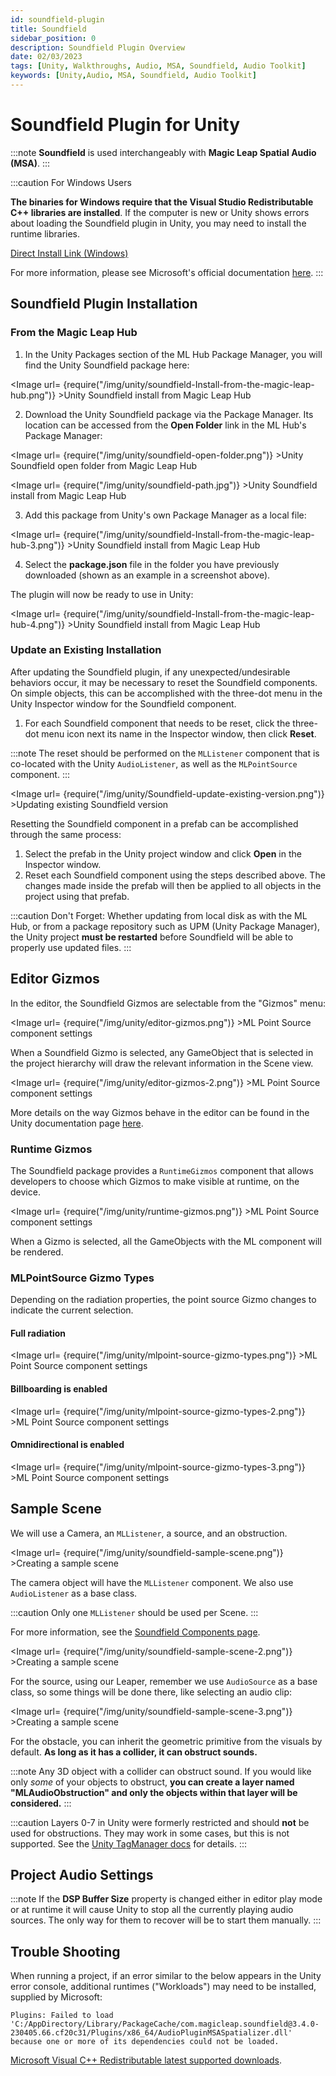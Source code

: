 ```yaml
---
id: soundfield-plugin
title: Soundfield
sidebar_position: 0
description: Soundfield Plugin Overview
date: 02/03/2023
tags: [Unity, Walkthroughs, Audio, MSA, Soundfield, Audio Toolkit]
keywords: [Unity,Audio, MSA, Soundfield, Audio Toolkit]
---
```


# Soundfield Plugin for Unity

:::note
**Soundfield** is used interchangeably with **Magic Leap Spatial Audio (MSA)**.
:::

:::caution For Windows Users

**The binaries for Windows require that the Visual Studio Redistributable C++ libraries are installed**. If the computer is new or Unity shows errors about loading the Soundfield plugin in Unity, you may need to install the runtime libraries.

[Direct Install Link (Windows)](https://aka.ms/vs/17/release/vc_redist.x64.exe)

For more information, please see Microsoft's official documentation [here](https://docs.microsoft.com/en-us/cpp/windows/latest-supported-vc-redist?view=msvc-170).
:::

## Soundfield Plugin Installation

### From the Magic Leap Hub

1. In the Unity Packages section of the ML Hub Package Manager, you will find the Unity Soundfield package here:

<Image url= {require("/img/unity/soundfield-Install-from-the-magic-leap-hub.png")} >Unity Soundfield install from Magic Leap Hub</Image>

2. Download the Unity Soundfield package via the Package Manager. Its location can be accessed from the **Open Folder** link in the ML Hub's Package Manager:

<Image url= {require("/img/unity/soundfield-open-folder.png")} >Unity Soundfield open folder from Magic Leap Hub</Image>

<Image url= {require("/img/unity/soundfield-path.jpg")} >Unity Soundfield install from Magic Leap Hub</Image>

3. Add this package from Unity's own Package Manager as a local file:

<Image url= {require("/img/unity/soundfield-Install-from-the-magic-leap-hub-3.png")} >Unity Soundfield install from Magic Leap Hub</Image>

4. Select the **package.json** file in the folder you have previously downloaded (shown as an example in a screenshot above).

The plugin will now be ready to use in Unity:

<Image url= {require("/img/unity/soundfield-Install-from-the-magic-leap-hub-4.png")} >Unity Soundfield install from Magic Leap Hub</Image>

### Update an Existing Installation

After updating the Soundfield plugin, if any unexpected/undesirable behaviors occur, it may be necessary to reset the Soundfield components. On simple objects, this can be accomplished with the three-dot menu in the Unity Inspector window for the Soundfield component.

1. For each Soundfield component that needs to be reset, click the three-dot menu icon next its name in the Inspector window, then click **Reset**.

:::note
The reset should be performed on the `MLListener` component that is co-located with the Unity `AudioListener`, as well as the `MLPointSource` component.
:::

<Image url= {require("/img/unity/Soundfield-update-existing-version.png")} >Updating existing Soundfield version</Image>

Resetting the Soundfield component in a prefab can be accomplished through the same process:

1. Select the prefab in the Unity project window and click **Open** in the Inspector window.
2. Reset each Soundfield component using the steps described above. The changes made inside the prefab will then be applied to all objects in the project using that prefab.

:::caution Don't Forget:
Whether updating from local disk as with the ML Hub, or from a package repository such as UPM (Unity Package Manager), the Unity project **must be restarted** before Soundfield will be able to properly use updated files.
:::

## Editor Gizmos

In the editor, the Soundfield Gizmos are selectable from the "Gizmos" menu:

<Image url= {require("/img/unity/editor-gizmos.png")} >ML Point Source component settings</Image>

When a Soundfield Gizmo is selected, any GameObject that is selected in the project hierarchy will draw the relevant information in the Scene view.

<Image url= {require("/img/unity/editor-gizmos-2.png")} >ML Point Source component settings</Image>

More details on the way Gizmos behave in the editor can be found in the Unity documentation page [here](https://docs.unity3d.com/Manual/GizmosMenu.html).

### Runtime Gizmos

The Soundfield package provides a `RuntimeGizmos` component that allows developers to choose which Gizmos to make visible at runtime, on the device.

<Image url= {require("/img/unity/runtime-gizmos.png")} >ML Point Source component settings</Image>

When a Gizmo is selected, all the GameObjects with the ML component will be rendered.

### MLPointSource Gizmo Types

Depending on the radiation properties, the point source Gizmo changes to indicate the current selection.

#### Full radiation

<Image url= {require("/img/unity/mlpoint-source-gizmo-types.png")} >ML Point Source component settings</Image>

#### Billboarding is enabled

<Image url= {require("/img/unity/mlpoint-source-gizmo-types-2.png")} >ML Point Source component settings</Image>

#### Omnidirectional is enabled

<Image url= {require("/img/unity/mlpoint-source-gizmo-types-3.png")} >ML Point Source component settings</Image>

## Sample Scene

We will use a Camera, an `MLListener`, a source, and an obstruction.

<Image url= {require("/img/unity/soundfield-sample-scene.png")} >Creating a sample scene</Image>

The camera object will have the `MLListener` component. We also use `AudioListener` as a base class.

:::caution
Only one `MLListener` should be used per Scene.
:::

For more information, see the [Soundfield Components page](/versioned_docs/version-14-Jun-2023/guides/unity/soundfield-audio/soundfield-components.md).

<Image url= {require("/img/unity/soundfield-sample-scene-2.png")} >Creating a sample scene</Image>

For the source, using our Leaper, remember we use `AudioSource` as a base class, so some things will be done there, like selecting an audio clip:

<Image url= {require("/img/unity/soundfield-sample-scene-3.png")} >Creating a sample scene</Image>

For the obstacle, you can inherit the geometric primitive from the visuals by default. **As long as it has a collider, it can obstruct sounds.**

:::note
Any 3D object with a collider can obstruct sound. If you would like only *some* of your objects to obstruct, **you can create a layer named "MLAudioObstruction" and only the objects within that layer will be considered.**
:::

:::caution
Layers 0-7 in Unity were formerly restricted and should **not** be used for obstructions. They may work in some cases, but this is not supported. See the [Unity TagManager docs](https://docs.unity3d.com/Manual/class-TagManager.html) for details.
:::

## Project Audio Settings

:::note
If the **DSP Buffer Size** property is changed either in editor play mode or at runtime it will cause Unity to stop all the currently playing audio sources. The only way for them to recover will be to start them manually.
:::

## Trouble Shooting

When running a project, if an error similar to the below appears in the Unity error console, additional runtimes ("Workloads") may need to be installed, supplied by Microsoft:

```plaintext
Plugins: Failed to load 'C:/AppDirectory/Library/PackageCache/com.magicleap.soundfield@3.4.0-230405.66.cf20c31/Plugins/x86_64/AudioPluginMSASpatializer.dll' because one or more of its dependencies could not be loaded.
```

[Microsoft Visual C++ Redistributable latest supported downloads](https://learn.microsoft.com/en-us/cpp/windows/latest-supported-vc-redist?view=msvc-170).

